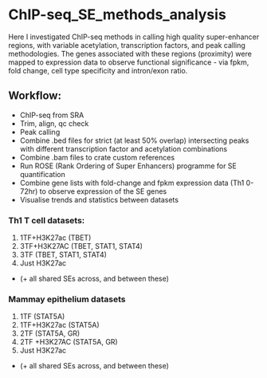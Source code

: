 # ChIP-seq_SE_methods_analysis
Here I investigated ChIP-seq methods in calling high quality super-enhancer regions, with variable acetylation, transcription factors, and peak calling methodologies. The genes associated with these regions (proximity) were mapped to expression data to observe functional significance - via fpkm, fold change, cell type specificity and intron/exon ratio.




## Workflow:
* ChIP-seq from SRA
* Trim, align, qc check
* Peak calling
* Combine .bed files for strict (at least 50% overlap) intersecting peaks with different transcription factor and acetylation combinations
* Combine .bam files to crate custom references
* Run ROSE (Rank Ordering of Super Enhancers) programme for SE quantification
* Combine gene lists with fold-change and fpkm expression data (Th1 0-72hr) to observe expression of the SE genes
* Visualise trends and statistics between datasets


### Th1 T cell datasets:
  1. 1TF+H3K27ac (TBET)
  2. 3TF+H3K27AC (TBET, STAT1, STAT4)
  3. 3TF (TBET, STAT1, STAT4)
  4. Just H3K27ac
  * (+ all shared SEs across, and between these)
  
### Mammay epithelium datasets
  1. 1TF (STAT5A)
  2. 1TF+H3K27ac (STAT5A)
  3. 2TF (STAT5A, GR)
  4. 2TF +H3K27AC (STAT5A, GR)
  5. Just H3K27ac
  * (+ all shared SEs across, and between these)
